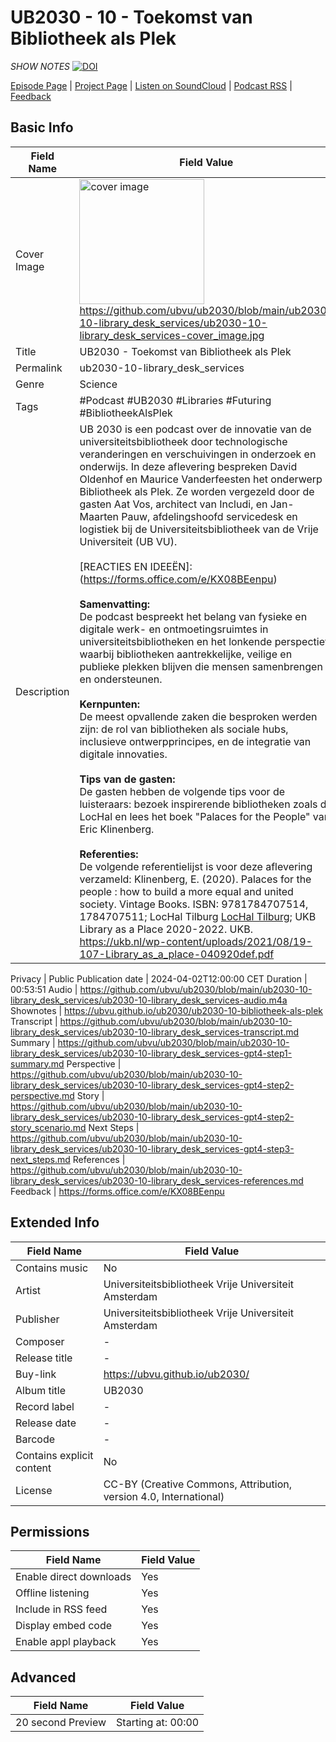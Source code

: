 # UB2030 - 10 - Toekomst van Bibliotheek als Plek
*SHOW NOTES*
[![DOI](https://zenodo.org/badge/679753673.svg)](https://zenodo.org/doi/10.5281/zenodo.10666049)

[Episode Page](https://ubvu.github.io/ub2030/ub2030-10-bibliotheek-als-plek) | [Project Page](https://ubvu.github.io/ub2030/) | [Listen on SoundCloud](https://soundcloud.com/vu-library-live/sets/ub2030-the-future-of-research-libraries) | [Podcast RSS](https://feeds.soundcloud.com/users/soundcloud:users:527805591/sounds.rss) | [Feedback](https://forms.office.com/e/KX08BEenpu)

## Basic Info

Field Name       | Field Value    
---|---
Cover Image            |  <img src="ub2030-10-library_desk_services-cover_image.png" alt="cover image" style="width:200px;height:auto;"> <br/> <https://github.com/ubvu/ub2030/blob/main/ub2030-10-library_desk_services/ub2030-10-library_desk_services-cover_image.jpg>
Title            | UB2030 - Toekomst van Bibliotheek als Plek
Permalink        | ub2030-10-library_desk_services 
Genre            | Science
Tags             | #Podcast #UB2030 #Libraries #Futuring #BibliotheekAlsPlek
Description      | UB 2030 is een podcast over de innovatie van de universiteitsbibliotheek door technologische veranderingen en verschuivingen in onderzoek en onderwijs. In deze aflevering bespreken David Oldenhof en Maurice Vanderfeesten het onderwerp Bibliotheek als Plek. Ze worden vergezeld door de gasten Aat Vos, architect van Includi, en Jan-Maarten Pauw, afdelingshoofd servicedesk en logistiek bij de Universiteitsbibliotheek van de Vrije Universiteit (UB VU). <br/><br/> [REACTIES EN IDEEËN]:(https://forms.office.com/e/KX08BEenpu) <br/><br/>  **Samenvatting:**<br/>  De podcast bespreekt het belang van fysieke en digitale werk- en ontmoetingsruimtes in universiteitsbibliotheken en het lonkende perspectief waarbij bibliotheken aantrekkelijke, veilige en publieke plekken blijven die mensen samenbrengen en ondersteunen. <br/><br/> **Kernpunten:**<br/> De meest opvallende zaken die besproken werden zijn: de rol van bibliotheken als sociale hubs, inclusieve ontwerpprincipes, en de integratie van digitale innovaties.<br/><br/>  **Tips van de gasten:**<br/>  De gasten hebben de volgende tips voor de luisteraars: bezoek inspirerende bibliotheken zoals de LocHal en lees het boek "Palaces for the People" van Eric Klinenberg. <br/><br/>  **Referenties:**<br/>  De volgende referentielijst is voor deze aflevering verzameld: Klinenberg, E. (2020). Palaces for the people : how to build a more equal and united society. Vintage Books. ISBN: 9781784707514, 1784707511; LocHal Tilburg [LocHal Tilburg](https://www.lochal.nl/); UKB Library as a Place 2020-2022. UKB. https://ukb.nl/wp-content/uploads/2021/08/19-107-Library_as_a_place-040920def.pdf

Privacy          | Public
Publication date | 2024-04-02T12:00:00 CET
Duration         | 00:53:51
Audio            | <https://github.com/ubvu/ub2030/blob/main/ub2030-10-library_desk_services/ub2030-10-library_desk_services-audio.m4a>
Shownotes        | <https://ubvu.github.io/ub2030/ub2030-10-bibliotheek-als-plek>
Transcript       | <https://github.com/ubvu/ub2030/blob/main/ub2030-10-library_desk_services/ub2030-10-library_desk_services-transcript.md>
Summary          | <https://github.com/ubvu/ub2030/blob/main/ub2030-10-library_desk_services/ub2030-10-library_desk_services-gpt4-step1-summary.md>
Perspective      | <https://github.com/ubvu/ub2030/blob/main/ub2030-10-library_desk_services/ub2030-10-library_desk_services-gpt4-step2-perspective.md>
Story      | <https://github.com/ubvu/ub2030/blob/main/ub2030-10-library_desk_services/ub2030-10-library_desk_services-gpt4-step2-story_scenario.md>
Next Steps       | <https://github.com/ubvu/ub2030/blob/main/ub2030-10-library_desk_services/ub2030-10-library_desk_services-gpt4-step3-next_steps.md>
References       | <https://github.com/ubvu/ub2030/blob/main/ub2030-10-library_desk_services/ub2030-10-library_desk_services-references.md>
Feedback         | <https://forms.office.com/e/KX08BEenpu>

## Extended Info

  Field Name                 | Field Value 
  --------------------------  | -------------------------------------------------------------------
  Contains music              | No
  Artist                      | Universiteitsbibliotheek Vrije Universiteit Amsterdam
  Publisher                   | Universiteitsbibliotheek Vrije Universiteit Amsterdam
  Composer                    | \-
  Release title               | \-
  Buy-link                    | <https://ubvu.github.io/ub2030/>
  Album title                 | UB2030
  Record label                | \-
  Release date                | \-
  Barcode                     | \-
  Contains explicit content   | No
  License                     | CC-BY (Creative Commons, Attribution, version 4.0, International)

## Permissions


  Field Name               | Field Value
  -------------------------| -------------
  Enable direct downloads  | Yes
  Offline listening        | Yes
  Include in RSS feed      | Yes
  Display embed code       | Yes
  Enable appl playback     | Yes
                            

## Advanced


  Field Name         | Field Value
  -------------------| --------------------
  20 second Preview  | Starting at: 00:00
